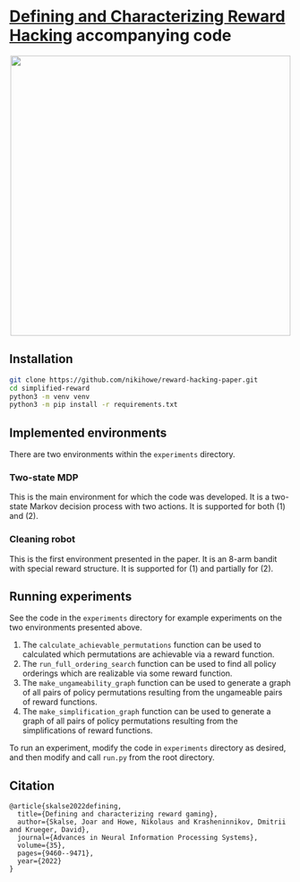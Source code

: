 # [Defining and Characterizing Reward Hacking](https://arxiv.org/abs/2209.13085) accompanying code

<p align="center">
  <img src="https://github.com/user-attachments/assets/c99044c5-687a-401b-a696-6813a3c8a1ff" width="500">
</p>

## Installation

```bash
git clone https://github.com/nikihowe/reward-hacking-paper.git
cd simplified-reward
python3 -m venv venv
python3 -m pip install -r requirements.txt
```

## Implemented environments

There are two environments within the `experiments` directory.

### Two-state MDP
This is the main environment for which the code was developed. It is a two-state Markov decision process with two actions. It is supported for both (1) and (2).

### Cleaning robot
This is the first environment presented in the paper. It is an 8-arm bandit with special reward structure. It is supported for (1) and partially for (2).

## Running experiments

See the code in the `experiments` directory for example experiments on the two environments presented above.

1) The `calculate_achievable_permutations` function can be used to calculated which permutations are achievable via a reward function. 
2) The `run_full_ordering_search` function can be used to find all policy orderings which are realizable via some reward function.
3) The `make_ungameability_graph` function can be used to generate a graph of all pairs of policy permutations resulting from the ungameable pairs of reward functions.
3) The `make_simplification_graph` function can be used to generate a graph of all pairs of policy permutations resulting from the simplifications of reward functions.

To run an experiment, modify the code in `experiments` directory as desired, and then modify and call `run.py` from the root directory.

## Citation

```
@article{skalse2022defining,
  title={Defining and characterizing reward gaming},
  author={Skalse, Joar and Howe, Nikolaus and Krasheninnikov, Dmitrii and Krueger, David},
  journal={Advances in Neural Information Processing Systems},
  volume={35},
  pages={9460--9471},
  year={2022}
}
```
